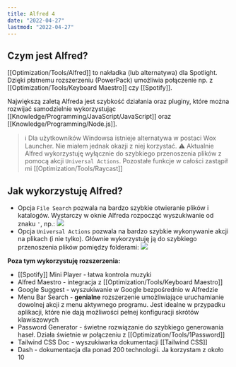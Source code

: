 ```yaml
---
title: Alfred 4
date: "2022-04-27"  
lastmod: "2022-04-27"
---
```


## Czym jest Alfred? 

[[Optimization/Tools/Alfred]] to nakładka (lub alternatywa) dla Spotlight. Dzięki płatnemu rozszerzeniu (PowerPack) umożliwia połączenie np. z [[Optimization/Tools/Keyboard Maestro]] czy [[Spotify]].

Największą zaletą Alfreda jest szybkość działania oraz pluginy, które można rozwijać samodzielnie wykorzystując [[Knowledge/Programming/JavaScript/JavaScript]] oraz [[Knowledge/Programming/Node.js]]. 

> ℹ️ Dla użytkowników Windowsa istnieje alternatywa w postaci Wox Launcher. Nie miałem jednak okazji z niej korzystać. 
> ⚠️ Aktualnie Alfred wykorzystuję wyłącznie do szybkiego przenoszenia plików z pomocą akcji `Universal Actions`. Pozostałe funkcje w całości zastąpił mi [[Optimization/Tools/Raycast]]

## Jak wykorzystuję Alfred? 

- Opcja `File Search` pozwala na bardzo szybkie otwieranie plików i katalogów. Wystarczy w oknie Alfreda rozpocząć wyszukiwanie od znaku `'`, np.:  ![](https://space.overment.com/Screen-Shot-2021-11-19-22-22-50/Screen-Shot-2021-11-19-22-22-50.png)
- Opcja `Universal Actions` pozwala na bardzo szybkie wykonywanie akcji na plikach (i nie tylko). Głównie wykorzystuję ją do szybkiego przenoszenia plików pomiędzy folderami: ![](https://space.overment.com/Screen-Shot-2021-11-19-22-23-46/Screen-Shot-2021-11-19-22-23-46.png)

**Poza tym wykorzystuję rozszerzenia:** 
- [[Spotify]] Mini Player - łatwa kontrola muzyki
- Alfred Maestro - integracja z [[Optimization/Tools/Keyboard Maestro]]
- Google Suggest - wyszukiwanie w Google bezpośrednio w Alfredzie 
- Menu Bar Search - **genialne** rozszerzenie umożliwiające uruchamianie dowolnej akcji z menu aktywnego programu. Jest idealne w przypadku aplikacji, które nie dają możliwości pełnej konfiguracji skrótów klawiszowych
- Password Generator - świetne rozwiązanie do szybkiego generowania haseł. Działa świetnie w połączeniu z [[Optimization/Tools/1Password]]
- Tailwind CSS Doc - wyszukiwarka dokumentacji [[Tailwind CSS]]
- Dash - dokumentacja dla ponad 200 technologii. Ja korzystam z około 10
